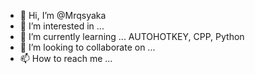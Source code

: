 - 👋 Hi, I’m @Mrqsyaka
- 👀 I’m interested in ...
- 🌱 I’m currently learning ...
AUTOHOTKEY, CPP, Python
- 💞️ I’m looking to collaborate on ...
- 📫 How to reach me ...

<!---
Mrqsyaka/Mrqsyaka is a ✨ special ✨ repository because its `README.md` (this file) appears on your GitHub profile.
You can click the Preview link to take a look at your changes.
--->
